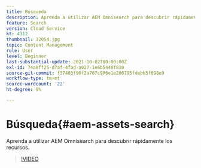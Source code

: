 ```yaml
---
title: Búsqueda
description: Aprenda a utilizar AEM Omnisearch para descubrir rápidamente los recursos.
feature: Search
version: Cloud Service
kt: 4312
thumbnail: 32054.jpg
topic: Content Management
role: User
level: Beginner
last-substantial-update: 2021-10-02T00:00:00Z
exl-id: 7ea8ff25-d7af-4fad-a027-1e6b5440f810
source-git-commit: f37483f90f2a707c906e1e206795fdebb5f698e9
workflow-type: tm+mt
source-wordcount: '22'
ht-degree: 9%

---
```


# Búsqueda{#aem-assets-search}

Aprenda a utilizar AEM Omnisearch para descubrir rápidamente los recursos.

>[!VIDEO](https://video.tv.adobe.com/v/32054/?quality=12&learn=on&hidetitle=true)
